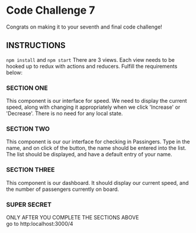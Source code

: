 # Code Challenge 7

Congrats on making it to your seventh and final code challenge!

## INSTRUCTIONS
`npm install` and `npm start`
There are 3 views. Each view needs to be hooked up to redux with actions and reducers. Fulfill the requirements below:

### SECTION ONE
This component is our interface for speed. We need to display the current speed, along with changing it appropriately when we click 'Increase' or 'Decrease'. There is no need for any local state.

### SECTION TWO
This component is our our interface for checking in Passingers. Type in the name, and on click of the button, the name should be entered into the list. The list should be displayed, and have a default entry of your name.

### SECTION THREE
This component is our dashboard. It should display our current speed, and the number of passengers currently on board. 

### SUPER SECRET
ONLY AFTER YOU COMPLETE THE SECTIONS ABOVE  
go to http:localhost:3000/4